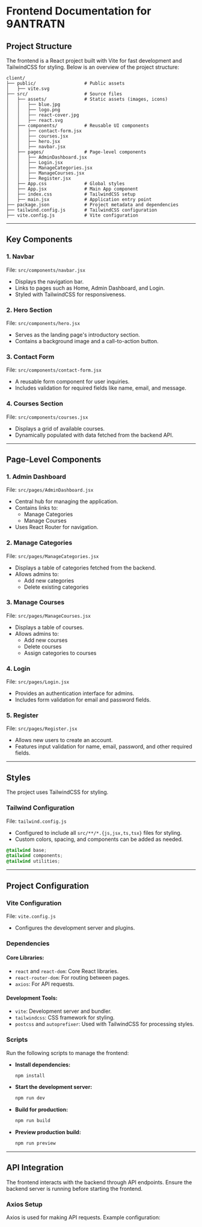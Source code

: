 # Frontend Documentation for 9ANTRATN

## Project Structure

The frontend is a React project built with Vite for fast development and TailwindCSS for styling. Below is an overview of the project structure:

```
client/
├── public/                  # Public assets
│   ├── vite.svg
├── src/                     # Source files
│   ├── assets/              # Static assets (images, icons)
│   │   ├── blue.jpg
│   │   ├── logo.png
│   │   ├── react-cover.jpg
│   │   ├── react.svg
│   ├── components/          # Reusable UI components
│   │   ├── contact-form.jsx
│   │   ├── courses.jsx
│   │   ├── hero.jsx
│   │   ├── navbar.jsx
│   ├── pages/               # Page-level components
│   │   ├── AdminDashboard.jsx
│   │   ├── Login.jsx
│   │   ├── ManageCategories.jsx
│   │   ├── ManageCourses.jsx
│   │   ├── Register.jsx
│   ├── App.css              # Global styles
│   ├── App.jsx              # Main App component
│   ├── index.css            # TailwindCSS setup
│   ├── main.jsx             # Application entry point
├── package.json             # Project metadata and dependencies
├── tailwind.config.js       # TailwindCSS configuration
├── vite.config.js           # Vite configuration
```

---

## Key Components

### 1. **Navbar**
File: `src/components/navbar.jsx`
- Displays the navigation bar.
- Links to pages such as Home, Admin Dashboard, and Login.
- Styled with TailwindCSS for responsiveness.

### 2. **Hero Section**
File: `src/components/hero.jsx`
- Serves as the landing page's introductory section.
- Contains a background image and a call-to-action button.

### 3. **Contact Form**
File: `src/components/contact-form.jsx`
- A reusable form component for user inquiries.
- Includes validation for required fields like name, email, and message.

### 4. **Courses Section**
File: `src/components/courses.jsx`
- Displays a grid of available courses.
- Dynamically populated with data fetched from the backend API.

---

## Page-Level Components

### 1. **Admin Dashboard**
File: `src/pages/AdminDashboard.jsx`
- Central hub for managing the application.
- Contains links to:
  - Manage Categories
  - Manage Courses
- Uses React Router for navigation.

### 2. **Manage Categories**
File: `src/pages/ManageCategories.jsx`
- Displays a table of categories fetched from the backend.
- Allows admins to:
  - Add new categories
  - Delete existing categories

### 3. **Manage Courses**
File: `src/pages/ManageCourses.jsx`
- Displays a table of courses.
- Allows admins to:
  - Add new courses
  - Delete courses
  - Assign categories to courses

### 4. **Login**
File: `src/pages/Login.jsx`
- Provides an authentication interface for admins.
- Includes form validation for email and password fields.

### 5. **Register**
File: `src/pages/Register.jsx`
- Allows new users to create an account.
- Features input validation for name, email, password, and other required fields.

---

## Styles

The project uses TailwindCSS for styling.

### Tailwind Configuration
File: `tailwind.config.js`
- Configured to include all `src/**/*.{js,jsx,ts,tsx}` files for styling.
- Custom colors, spacing, and components can be added as needed.

```css
@tailwind base;
@tailwind components;
@tailwind utilities;
```

---

## Project Configuration

### Vite Configuration
File: `vite.config.js`
- Configures the development server and plugins.

### Dependencies

#### Core Libraries:
- `react` and `react-dom`: Core React libraries.
- `react-router-dom`: For routing between pages.
- `axios`: For API requests.

#### Development Tools:
- `vite`: Development server and bundler.
- `tailwindcss`: CSS framework for styling.
- `postcss` and `autoprefixer`: Used with TailwindCSS for processing styles.

### Scripts

Run the following scripts to manage the frontend:

- **Install dependencies:**
  ```bash
  npm install
  ```

- **Start the development server:**
  ```bash
  npm run dev
  ```

- **Build for production:**
  ```bash
  npm run build
  ```

- **Preview production build:**
  ```bash
  npm run preview
  ```

---

## API Integration

The frontend interacts with the backend through API endpoints. Ensure the backend server is running before starting the frontend.

### Axios Setup
Axios is used for making API requests. Example configuration:

